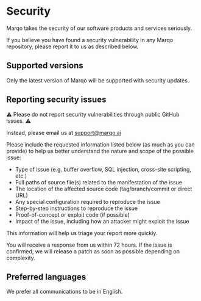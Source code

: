 # Security

Marqo takes the security of our software products and services seriously.

If you believe you have found a security vulnerability in any Marqo repository, please report it to us as described below.

## Supported versions

Only the latest version of Marqo will be supported with security updates.

## Reporting security issues

⚠️ Please do not report security vulnerabilities through public GitHub issues. ⚠️

Instead, please email us at support@marqo.ai

Please include the requested information listed below (as much as you can provide) to help us better understand the nature and scope of the possible issue:

- Type of issue (e.g. buffer overflow, SQL injection, cross-site scripting, etc.)
- Full paths of source file(s) related to the manifestation of the issue
- The location of the affected source code (tag/branch/commit or direct URL)
- Any special configuration required to reproduce the issue
- Step-by-step instructions to reproduce the issue
- Proof-of-concept or exploit code (if possible)
- Impact of the issue, including how an attacker might exploit the issue

This information will help us triage your report more quickly.

You will receive a response from us within 72 hours. If the issue is confirmed, we will release a patch as soon as possible depending on complexity.

## Preferred languages

We prefer all communications to be in English.
